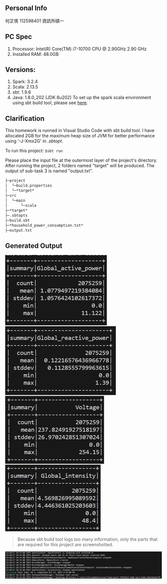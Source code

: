 ## Personal Info
何芷倩 112598401 資訊所碩一

## PC Spec
1) Processor: Intel(R) Core(TM) i7-10700 CPU @ 2.90GHz   2.90 GHz
2) Installed RAM: 48.0GB

## Versions:
1) Spark: 3.2.4
2) Scala: 2.13.5
3) sbt: 1.9.6
4) Java: 1.8.0_202 (JDK 8u202)
To set up the spark scala environment using sbt build tool, please see [here](https://dboyliao.medium.com/spark-%E9%96%8B%E7%99%BC-vscode-%E8%88%87-sbt-a9a453d85d51).

## Clarification
This homework is runned in Visual Studio Code with sbt build tool. I have allocated 2GB for the maximum heap size of JVM for better performance using '-J-Xmx2G' in *.sbtopt*.

To run this project:
`$sbt run`

Please place the input file at the outermost layer of the project's directory.
After running the project, 2 folders named "target" will be produced.
The output of sub-task 3 is named "output.txt".
```
├─project
│  └─build.properties
│  └─*target*
├─src
│  └─main
│      └─scala
├─*target*
├─.sbtopts
├─build.sbt
├─*household_power_consumption.txt*
├─output.txt
```

## Generated Output
![Alt text](image.png)
![Alt text](image-1.png)
![Alt text](image-2.png)
![Alt text](image-3.png)

> Because sbt build tool logs too many information, only the parts that are required for this project are screenshotted.

![Alt text](image-4.png)
